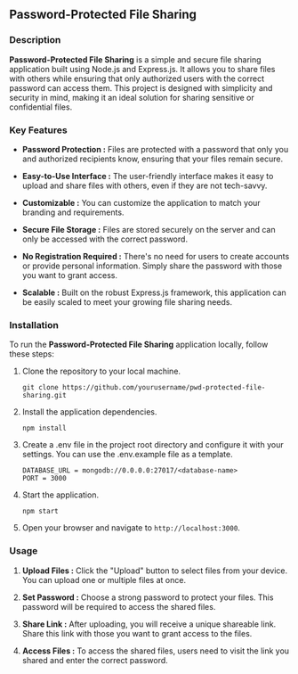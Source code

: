 ## Password-Protected File Sharing

### Description

**Password-Protected File Sharing** is a simple and secure file sharing application built using Node.js and Express.js. It allows you to share files with others while ensuring that only authorized users with the correct password can access them. This project is designed with simplicity and security in mind, making it an ideal solution for sharing sensitive or confidential files.

### Key Features

- **Password Protection :** Files are protected with a password that only you and authorized recipients know, ensuring that your files remain secure.

- **Easy-to-Use Interface :** The user-friendly interface makes it easy to upload and share files with others, even if they are not tech-savvy.

- **Customizable :** You can customize the application to match your branding and requirements.

- **Secure File Storage :** Files are stored securely on the server and can only be accessed with the correct password.

- **No Registration Required :** There's no need for users to create accounts or provide personal information. Simply share the password with those you want to grant access.

- **Scalable :** Built on the robust Express.js framework, this application can be easily scaled to meet your growing file sharing needs.

### Installation

To run the **Password-Protected File Sharing** application locally, follow these steps:

1. Clone the repository to your local machine.

    ```
    git clone https://github.com/yourusername/pwd-protected-file-sharing.git
    ```

2. Install the application dependencies.

    ```
    npm install
    ```

3. Create a .env file in the project root directory and configure it with your settings. You can use the .env.example file as a template.

    ```
    DATABASE_URL = mongodb://0.0.0.0:27017/<database-name>
    PORT = 3000
    ```

4. Start the application.

    ```
    npm start
    ```

5. Open your browser and navigate to `http://localhost:3000`.

### Usage

1. **Upload Files :** Click the "Upload" button to select files from your device. You can upload one or multiple files at once.

2. **Set Password :** Choose a strong password to protect your files. This password will be required to access the shared files.

3. **Share Link :** After uploading, you will receive a unique shareable link. Share this link with those you want to grant access to the files.

4. **Access Files :** To access the shared files, users need to visit the link you shared and enter the correct password.

